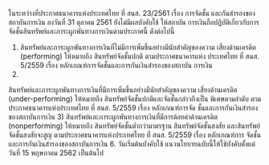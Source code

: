 ในระหว่างที่ประกาศธนาคารแห่งประเทศไทย ที่ สนส. 23/2561 เรื่อง การจัดชั้น
และกันสำรองของสถาบันการเงิน ลงวันที่ 31 ตุลาคม 2561 ยังไม่มีผลบังคับใช้ ให้สถาบัน
การเงินถือปฏิบัติเกี่ยวกับการจัดชั้นสินทรัพย์และภาระผูกพันทางการเงินตามประกาศนี้
ดังต่อไปนี้
1) สินทรัพย์และภาระผูกพันทางการเงินที่ไม่มีการเพิ่มขึ้นอย่างมีนัยสำคัญของความ
เสี่ยงด้านเครดิต (performing) ให้หมายถึง สินทรัพย์จัดชั้นปกติ ตามประกาศธนาคารแห่ง
ประเทศไทย ที่ สนส. 5/2559 เรื่อง หลักเกณฑ์การจัดชั้นและการกันเงินสำรองของสถาบัน
การเงิน
2)
สินทรัพย์และภาระผูกพันทางการเงินที่มีการเพิ่มขึ้นอย่างมีนัยสำคัญของความ
เสี่ยงด้านเครดิต (under-performing) ให้หมายถึง สินทรัพย์จัดชั้นปกติและจัดชั้นกล่าวถึงเป็น
พิเศษตามลำดับ ตามประกาศธนาคารแห่งประเทศไทย ที่ สนส. 5/2559 เรื่อง หลักเกณฑ์การจัด
ชั้นและการกันเงินสํารองของสถาบันการเงิน
3) สินทรัพย์และภาระผูกพันทางการเงินที่มีการด้อยค่าด้านเครดิต (nonperforming) ให้หมายถึง สินทรัพย์จัดชั้นต่ำกว่ามาตรฐาน สินทรัพย์จัดชั้นสงสัย และสินทรัพย์
จัดชั้นสงสัยจะสูญ ตามประกาศธนาคารแห่งประเทศไทย ที่ สนส. 5/2559 เรื่อง หลักเกณฑ์การ
จัดชั้นและการกันเงินสํารองของสถาบันการเงิน
6. วันเริ่มต้นบังคับใช้
แนวนโยบายฉบับนี้ให้ใช้บังคับตั้งแต่วันที่ 15 พฤษภาคม 2562 เป็นต้นไป
